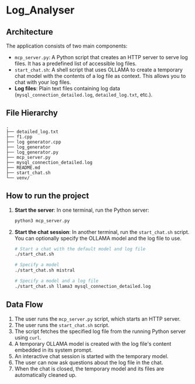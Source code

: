 # Log_Analyser

## Architecture

The application consists of two main components:

*   `mcp_server.py`: A Python script that creates an HTTP server to serve log files. It has a predefined list of accessible log files.
*   `start_chat.sh`: A shell script that uses OLLAMA to create a temporary chat model with the contents of a log file as context. This allows you to chat with your log files.
*   **Log files**: Plain text files containing log data (`mysql_connection_detailed.log`, `detailed_log.txt`, etc.).

## File Hierarchy

```
.
├── detailed_log.txt
├── f1.cpp
├── log generator.cpp
├── log_generator
├── log_generator.py
├── mcp_server.py
├── mysql_connection_detailed.log
├── README.md
├── start_chat.sh
└── venv/
```

## How to run the project

1.  **Start the server**: In one terminal, run the Python server:
    ```bash
    python3 mcp_server.py
    ```
2.  **Start the chat session**: In another terminal, run the `start_chat.sh` script. You can optionally specify the OLLAMA model and the log file to use.
    ```bash
    # Start a chat with the default model and log file
    ./start_chat.sh

    # Specify a model
    ./start_chat.sh mistral

    # Specify a model and a log file
    ./start_chat.sh llama3 mysql_connection_detailed.log
    ```

## Data Flow

1.  The user runs the `mcp_server.py` script, which starts an HTTP server.
2.  The user runs the `start_chat.sh` script.
3.  The script fetches the specified log file from the running Python server using `curl`.
4.  A temporary OLLAMA model is created with the log file's content embedded in its system prompt.
5.  An interactive chat session is started with the temporary model.
6.  The user can now ask questions about the log file in the chat.
7.  When the chat is closed, the temporary model and its files are automatically cleaned up.